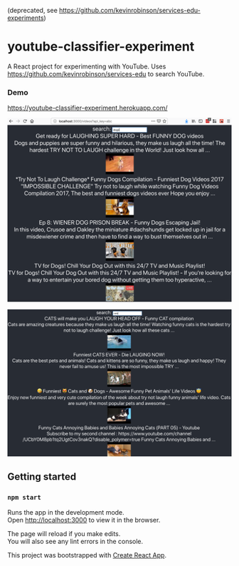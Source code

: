 (deprecated, see https://github.com/kevinrobinson/services-edu-experiments)

# youtube-classifier-experiment

A React project for experimenting with YouTube.  Uses https://github.com/kevinrobinson/services-edu to search YouTube.

### Demo
https://youtube-classifier-experiment.herokuapp.com/

![dogs](docs/videos1.png)

![cats](docs/videos2.png)

## Getting started
### `npm start`

Runs the app in the development mode.<br>
Open [http://localhost:3000](http://localhost:3000) to view it in the browser.

The page will reload if you make edits.<br>
You will also see any lint errors in the console.

This project was bootstrapped with [Create React App](https://github.com/facebook/create-react-app).
